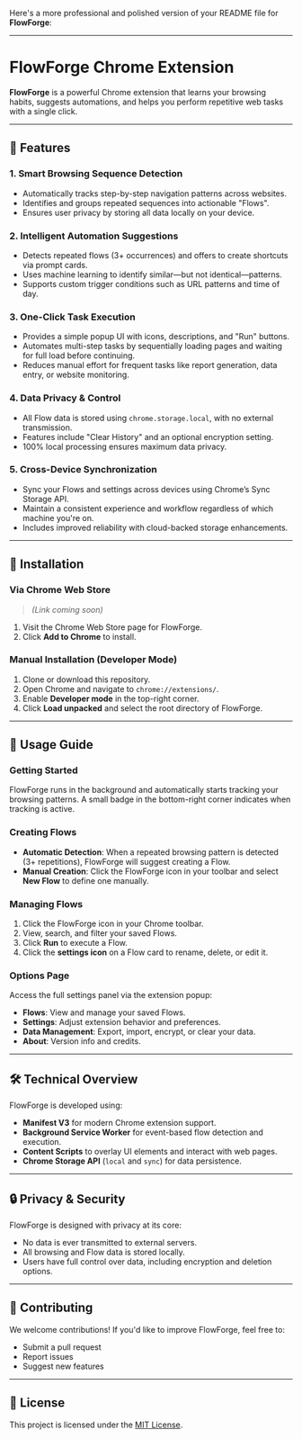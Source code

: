 Here's a more professional and polished version of your README file for **FlowForge**:

---

# FlowForge Chrome Extension

**FlowForge** is a powerful Chrome extension that learns your browsing habits, suggests automations, and helps you perform repetitive web tasks with a single click.

---

## 🔧 Features

### 1. Smart Browsing Sequence Detection

* Automatically tracks step-by-step navigation patterns across websites.
* Identifies and groups repeated sequences into actionable "Flows".
* Ensures user privacy by storing all data locally on your device.

### 2. Intelligent Automation Suggestions

* Detects repeated flows (3+ occurrences) and offers to create shortcuts via prompt cards.
* Uses machine learning to identify similar—but not identical—patterns.
* Supports custom trigger conditions such as URL patterns and time of day.

### 3. One-Click Task Execution

* Provides a simple popup UI with icons, descriptions, and "Run" buttons.
* Automates multi-step tasks by sequentially loading pages and waiting for full load before continuing.
* Reduces manual effort for frequent tasks like report generation, data entry, or website monitoring.

### 4. Data Privacy & Control

* All Flow data is stored using `chrome.storage.local`, with no external transmission.
* Features include "Clear History" and an optional encryption setting.
* 100% local processing ensures maximum data privacy.

### 5. Cross-Device Synchronization

* Sync your Flows and settings across devices using Chrome’s Sync Storage API.
* Maintain a consistent experience and workflow regardless of which machine you're on.
* Includes improved reliability with cloud-backed storage enhancements.

---

## 🚀 Installation

### Via Chrome Web Store

> *(Link coming soon)*

1. Visit the Chrome Web Store page for FlowForge.
2. Click **Add to Chrome** to install.

### Manual Installation (Developer Mode)

1. Clone or download this repository.
2. Open Chrome and navigate to `chrome://extensions/`.
3. Enable **Developer mode** in the top-right corner.
4. Click **Load unpacked** and select the root directory of FlowForge.

---

## 📘 Usage Guide

### Getting Started

FlowForge runs in the background and automatically starts tracking your browsing patterns. A small badge in the bottom-right corner indicates when tracking is active.

### Creating Flows

* **Automatic Detection**: When a repeated browsing pattern is detected (3+ repetitions), FlowForge will suggest creating a Flow.
* **Manual Creation**: Click the FlowForge icon in your toolbar and select **New Flow** to define one manually.

### Managing Flows

1. Click the FlowForge icon in your Chrome toolbar.
2. View, search, and filter your saved Flows.
3. Click **Run** to execute a Flow.
4. Click the **settings icon** on a Flow card to rename, delete, or edit it.

### Options Page

Access the full settings panel via the extension popup:

* **Flows**: View and manage your saved Flows.
* **Settings**: Adjust extension behavior and preferences.
* **Data Management**: Export, import, encrypt, or clear your data.
* **About**: Version info and credits.

---

## 🛠 Technical Overview

FlowForge is developed using:

* **Manifest V3** for modern Chrome extension support.
* **Background Service Worker** for event-based flow detection and execution.
* **Content Scripts** to overlay UI elements and interact with web pages.
* **Chrome Storage API** (`local` and `sync`) for data persistence.

---

## 🔒 Privacy & Security

FlowForge is designed with privacy at its core:

* No data is ever transmitted to external servers.
* All browsing and Flow data is stored locally.
* Users have full control over data, including encryption and deletion options.

---

## 🤝 Contributing

We welcome contributions! If you'd like to improve FlowForge, feel free to:

* Submit a pull request
* Report issues
* Suggest new features

---

## 📄 License

This project is licensed under the [MIT License](https://opensource.org/licenses/MIT).